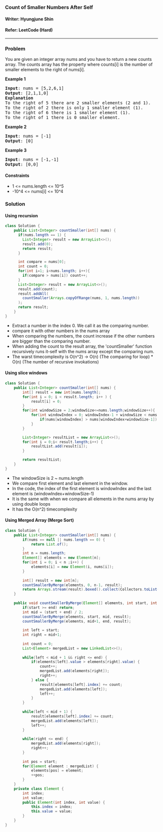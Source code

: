 ### Count of Smaller Numbers After Self
#### Writer: Hyungjune Shin
#### Refer: LeetCode (Hard)
* * *
### Problem
You are given an integer array nums and you have to return a new counts array. The counts array has the property where counts[i] is the number of smaller elements to the right of nums[i].

<b>Example 1</b>
<pre>
<b>Input</b>: nums = [5,2,6,1]
<b>Output</b>: [2,1,1,0]
<b>Explanation</b> 
To the right of 5 there are 2 smaller elements (2 and 1).
To the right of 2 there is only 1 smaller element (1).
To the right of 6 there is 1 smaller element (1).
To the right of 1 there is 0 smaller element.
</pre>

<b>Example 2</b>
<pre>
<b>Input</b>: nums = [-1]
<b>Output</b>: [0]
</pre>

<b>Example 3</b>
<pre>
<b>Input</b>: nums = [-1,-1]
<b>Output</b>: [0,0]
</pre>

#### Constraints
- 1 <= nums.length <= 10^5
- -10^4 <= nums[i] <= 10^4

### Solution
#### Using recursion
```java
class Solution {
    public List<Integer> countSmaller(int[] nums) {
      if(nums.length == 1) {
        List<Integer> result = new ArrayList<>();
        result.add(0);
        return result;
      }

      int compare = nums[0];
      int count = 0;
      for(int i=1; i<nums.length; i++){
        if(compare > nums[i]) count++;
      }
      List<Integer> result = new ArrayList<>();
      result.add(count);
      result.addAll(
        countSmaller(Arrays.copyOfRange(nums, 1, nums.length))
      );
      return result;
    }
}
```
- Extract a number in the index 0. We call it as the comparing number.
- compare it with other numbers in the nums array
- When comparing the numbers, the count increase if the other numbers are bigger than the comparing number.
- When adding the count to the result array, the 'countSmaller' function recursively runs it-self with the nums array except the comparing num.
- The warst timecomplexity is O(n^2) -> O(n) (The comparing for loop) * O(n) (The number of recursive invokations)
#### Using slice windows
```java
class Solution {
    public List<Integer> countSmaller(int[] nums) {
        int[] result = new int[nums.length];
		for(int i = 0; i < result.length; i++ ) {
			result[i] = 0;
		}
		for(int windowSize = 2;windowSize<=nums.length;windowSize++){
			for(int windowIndex = 0; windowIndex-1 + windowSize < nums.length; windowIndex++) {
				if(nums[windowIndex] > nums[windowIndex+windowSize-1]) result[windowIndex]++;
			}
		}

		List<Integer> resultList = new ArrayList<>();
		for(int i = 0;i< result.length;i++) {
			resultList.add(result[i]);
		}

		return resultList;
    }
}
```
- The windowSize is 2 ~ nums.length
- We compare first element and last element in the window.
- In the code, the index of the first element is windowIndex and the last element is (windowIndex+windowSize-1)
- It is the same with when we compare all elements in the nums array by using double loops
- It has the O(n^2) timecomplexity

#### Using Merged Array (Merge Sort)
```java
class Solution {
    public List<Integer> countSmaller(int[] nums) {
        if(nums == null || nums.length == 0) {
            return List.of();
        }
        int n = nums.length;
        Element[] elements = new Element[n];
        for(int i = 0; i < n ;i++) {
            elements[i] = new Element(i, nums[i]);
        }
        
        int[] result = new int[n];
        countSmallerByMerge(elements, 0, n-1, result);
        return Arrays.stream(result).boxed().collect(Collectors.toList());
    }
    
    public void countSmallerByMerge(Element[] elements, int start, int end, int[] result) {
        if(start >= end) return;
        int mid = (start + end) / 2;
        countSmallerByMerge(elements, start, mid, result);
        countSmallerByMerge(elements, mid+1, end, result);
        
        int left = start;
        int right = mid+1;
        
        int count = 0;
        List<Element> mergedList = new LinkedList<>();
        
        while(left < mid + 1 && right <= end) {
            if(elements[left].value > elements[right].value) {
                count++;
                mergedList.add(elements[right]);
                right++;
            } else {
                result[elements[left].index] += count;
                mergedList.add(elements[left]);
                left++;
            }
        }
        
        while(left < mid + 1) {
            result[elements[left].index] += count;
            mergedList.add(elements[left]);
            left++;
        }
        
        while(right <= end) {
            mergedList.add(elements[right]);
            right++;
        }
        
        int pos = start;
        for(Element element : mergedList) {
            elements[pos] = element;
            ++pos;
        }
    }
    private class Element {
        int index;
        int value;
        public Element(int index, int value) {
            this.index = index;
            this.value = value;
        }
    }
}
```
